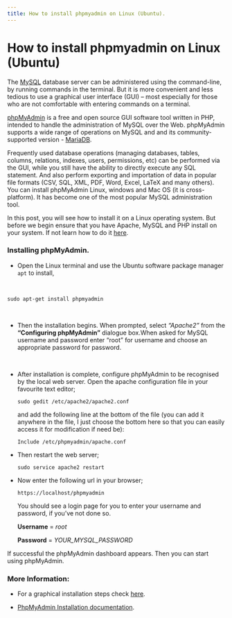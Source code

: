 ```yaml
---
title: How to install phpmyadmin on Linux (Ubuntu).
---
```


# How to install phpmyadmin on Linux (Ubuntu)

The [MySQL](https://en.wikipedia.org/wiki/MySQL) database server can be administered using the command-line, by running commands in the terminal. But it is more convenient and less tedious to use a graphical user interface (GUI) – most especially for those who are not comfortable with entering commands on a terminal.

[phpMyAdmin](https://en.wikipedia.org/wiki/PhpMyAdmin) is a free and open source GUI software tool written in PHP, intended to handle the administration of MySQL over the Web. phpMyAdmin supports a wide range of operations on MySQL and and its community-supported version - [MariaDB](https://en.wikipedia.org/wiki/MariaDB).

Frequently used database operations (managing databases, tables, columns, relations, indexes, users, permissions, etc) can be performed via the GUI, while you still have the ability to directly execute any SQL statement. And also perform exporting and importation of data in popular file formats (CSV, SQL, XML, PDF, Word, Excel, LaTeX and many others). You can install phpMyAdmin Linux, windows and Mac OS (it is cross-platform). It has become one of the most popular MySQL administration tool.

In this post, you will see how to install it on a Linux operating system. But before we begin ensure that you have Apache, MySQL and PHP install on your system. If not learn how to do it [here](https://fossnaija.com/install-lamp-server-linux-ubuntu/).

### Installing phpMyAdmin.

* Open the Linux terminal and use the Ubuntu software package manager `apt` to install,
<br> 
	
	
	sudo apt-get install phpmyadmin
	
	
  <br>

* Then the installation begins. When prompted, select <em>“Apache2”</em> from the <strong>“Configuring phpMyAdmin”</strong>  dialogue box.When asked for MySQL username and password enter “root” for username and choose an appropriate password for password. 
<br>

* After installation is complete, configure phpMyAdmin to be recognised by the local web server. Open the apache configuration file in your favourite text editor;

	```
	sudo gedit /etc/apache2/apache2.conf
	```
	and add the following line at the bottom of the file (you can add it anywhere in the file, I just choose the bottom here so that you can easily access it for modification if need be):

	`Include /etc/phpmyadmin/apache.conf` 
	<br>

* Then restart the web server;

	```
	sudo service apache2 restart
	```

* Now enter the following url in your browser;

	`https://localhost/phpmyadmin`

	You should see a login page for you to enter your username and password, if you’ve not done so.

	<strong>Username</strong> = <em>root</em>
  
	<strong>Password</strong> = <em>YOUR_MYSQL_PASSWORD</em>

If successful the phpMyAdmin dashboard appears. Then you can start using phpMyAdmin.


### More Information: 

* For a graphical installation steps check [here](https://fossnaija.com/install-phpmyadmin-linux-ubuntu/).

* [PhpMyAdmin Installation documentation](https://docs.phpmyadmin.net/en/latest/setup.html).
